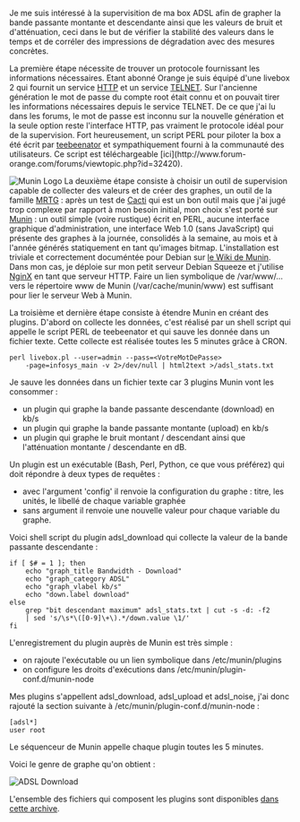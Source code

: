 <!-- title: Surveiller sa ligne ADSL avec Munin -->
<!-- category: Hébergement -->
<!-- tag: planet -->

Je me suis intéressé à la supervisition de ma box ADSL afin de grapher la
bande passante montante et descendante ainsi que les valeurs de bruit et
d'atténuation<!-- more -->, ceci dans le but de vérifier la stabilité des valeurs dans le
temps et de corréler des impressions de dégradation avec des mesures
concrètes.

La première étape nécessite de trouver un protocole fournissant les
informations nécessaires. Etant abonné Orange je suis équipé d'une livebox 2
qui fournit un service [HTTP](http://fr.wikipedia.org/wiki/HTTP) et un service
[TELNET](http://fr.wikipedia.org/wiki/TELNET). Sur l'ancienne génération le
mot de passe du compte root était connu et on pouvait tirer les informations
nécessaires depuis le service TELNET. De ce que j'ai lu dans les forums, le mot
de passe est inconnu sur la nouvelle génération et la seule option reste
l'interface HTTP, pas vraiment le protocole idéal pour de la supervision. Fort
heureusement, un script PERL pour piloter la box a été écrit par
[teebeenator](http://www.forum-orange.com/forums/profile.php?id=29572) et
sympathiquement fourni à la communauté des utilisateurs. Ce script est
téléchargeable [ici](http://www.forum-
orange.com/forums/viewtopic.php?id=32420).

![Munin Logo](/images/06x/munin-logo.png#right) La deuxième étape consiste à choisir un
outil de supervision capable de collecter des valeurs et de créer des graphes,
un outil de la famille [MRTG](http://fr.wikipedia.org/wiki/MRTG) : après un
test de [Cacti](http://www.cacti.net/) qui est un bon outil mais que j'ai jugé
trop complexe par rapport à mon besoin initial, mon choix s'est porté sur
[Munin](http://munin-monitoring.org/) : un outil simple (voire rustique) écrit
en PERL, aucune interface graphique d'administration, une interface Web 1.0
(sans JavaScript) qui présente des graphes à la journée, consolidés à la
semaine, au mois et à l'année générés statiquement en tant qu'images
bitmap. L'installation est triviale et correctement documéntée pour Debian sur
[le Wiki de Munin](http://munin-monitoring.org/wiki/Documentation). Dans mon
cas, je déploie sur mon petit serveur Debian Squeeze et j'utilise
[NginX](http://fr.wikipedia.org/wiki/Nginx) en tant que serveur HTTP. Faire un
lien symbolique de /var/www/... vers le répertoire www de Munin
(/var/cache/munin/www) est suffisant pour lier le serveur Web à Munin.

La troisième et dernière étape consiste à étendre Munin en créant des
plugins. D'abord on collecte les données, c'est réalisé par un shell script
qui appelle le script PERL de teebeenator et qui sauve les donnée dans un
fichier texte. Cette collecte est réalisée toutes les 5 minutes grâce à
CRON.

```shell
perl livebox.pl --user=admin --pass=<VotreMotDePasse>
    -page=infosys_main -v 2>/dev/null | html2text >/adsl_stats.txt
```

Je sauve les données dans un fichier texte car 3 plugins Munin vont les
consommer :

* un plugin qui graphe la bande passante descendante (download) en kb/s
* un plugin qui graphe la bande passante montante (upload) en kb/s
* un plugin qui graphe le bruit montant / descendant ainsi que l'atténuation montante / descendante en dB.

Un plugin est un exécutable (Bash, Perl, Python, ce que vous préférez) qui
doit répondre à deux types de requêtes :

- avec l'argument 'config' il renvoie la configuration du graphe : titre, les
unités, le libellé de chaque variable graphée
- sans argument il renvoie une nouvelle valeur pour chaque variable du graphe.

Voici shell script du plugin adsl_download qui collecte la valeur de la bande
passante descendante :

```shell
if [ $# = 1 ]; then
    echo "graph_title Bandwidth - Download"
    echo "graph_category ADSL"
    echo "graph_vlabel kb/s"
    echo "down.label download"
else
    grep "bit descendant maximum" adsl_stats.txt | cut -s -d: -f2
    | sed 's/\s*\([0-9]\+\).*/down.value \1/'
fi
```

L'enregistrement du plugin auprès de Munin est très simple :

-    on rajoute l'exécutable ou un lien symbolique dans /etc/munin/plugins
-    on configure les droits d'exécutions dans /etc/munin/plugin-conf.d/munin-node

Mes plugins s'appellent adsl_download, adsl_upload et adsl_noise, j'ai donc
rajouté la section suivante à /etc/munin/plugin-conf.d/munin-node :

```
[adsl*]
user root
```

Le séquenceur de Munin appelle chaque plugin toutes les 5 minutes.

Voici le genre de graphe qu'on obtient :

![ADSL Download](/images/06x/download.png)

L'ensemble des fichiers qui composent les plugins sont disponibles [dans cette
archive](/documents/munin.zip).
